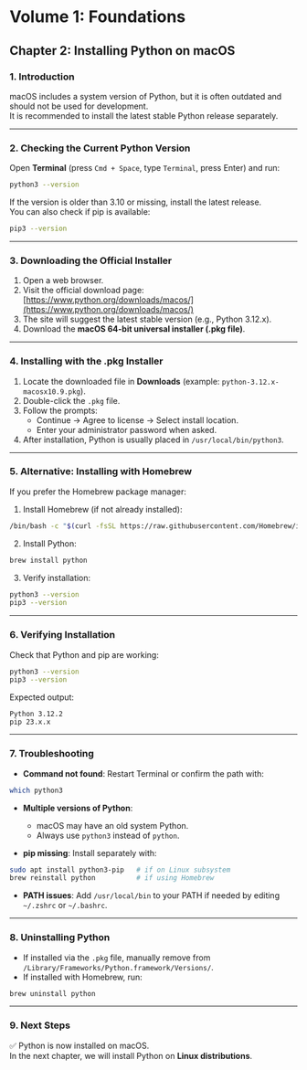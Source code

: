 # Volume 1: Foundations
## Chapter 2: Installing Python on macOS

### 1. Introduction
macOS includes a system version of Python, but it is often outdated and should not be used for development.  
It is recommended to install the latest stable Python release separately.  

---

### 2. Checking the Current Python Version
Open **Terminal** (press `Cmd + Space`, type `Terminal`, press Enter) and run:  

```bash
python3 --version
```

If the version is older than 3.10 or missing, install the latest release.  
You can also check if pip is available:  

```bash
pip3 --version
```

---

### 3. Downloading the Official Installer
1. Open a web browser.  
2. Visit the official download page: [https://www.python.org/downloads/macos/](https://www.python.org/downloads/macos/)  
3. The site will suggest the latest stable version (e.g., Python 3.12.x).  
4. Download the **macOS 64-bit universal installer (.pkg file)**.  

---

### 4. Installing with the .pkg Installer
1. Locate the downloaded file in **Downloads** (example: `python-3.12.x-macosx10.9.pkg`).  
2. Double-click the `.pkg` file.  
3. Follow the prompts:  
   - Continue → Agree to license → Select install location.  
   - Enter your administrator password when asked.  
4. After installation, Python is usually placed in `/usr/local/bin/python3`.  

---

### 5. Alternative: Installing with Homebrew
If you prefer the Homebrew package manager:  

1. Install Homebrew (if not already installed):  

```bash
/bin/bash -c "$(curl -fsSL https://raw.githubusercontent.com/Homebrew/install/HEAD/install.sh)"
```

2. Install Python:  

```bash
brew install python
```

3. Verify installation:  

```bash
python3 --version
pip3 --version
```

---

### 6. Verifying Installation
Check that Python and pip are working:  

```bash
python3 --version
pip3 --version
```

Expected output:  

```
Python 3.12.2
pip 23.x.x
```

---

### 7. Troubleshooting
- **Command not found**: Restart Terminal or confirm the path with:  

```bash
which python3
```

- **Multiple versions of Python**:  
  - macOS may have an old system Python.  
  - Always use `python3` instead of `python`.  

- **pip missing**: Install separately with:  

```bash
sudo apt install python3-pip   # if on Linux subsystem
brew reinstall python          # if using Homebrew
```

- **PATH issues**: Add `/usr/local/bin` to your PATH if needed by editing `~/.zshrc` or `~/.bashrc`.  

---

### 8. Uninstalling Python
- If installed via the `.pkg` file, manually remove from `/Library/Frameworks/Python.framework/Versions/`.  
- If installed with Homebrew, run:  

```bash
brew uninstall python
```

---

### 9. Next Steps
✅ Python is now installed on macOS.  
In the next chapter, we will install Python on **Linux distributions**.